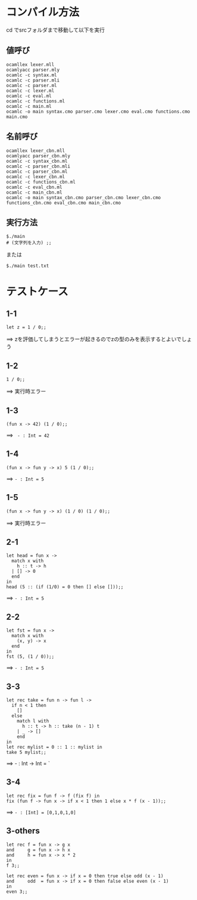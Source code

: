 # コンパイル方法
cd でsrcフォルダまで移動して以下を実行
## 値呼び

```
ocamllex lexer.mll  
ocamlyacc parser.mly  
ocamlc -c syntax.ml
ocamlc -c parser.mli  
ocamlc -c parser.ml  
ocamlc -c lexer.ml  
ocamlc -c eval.ml  
ocamlc -c functions.ml  
ocamlc -c main.ml  
ocamlc -o main syntax.cmo parser.cmo lexer.cmo eval.cmo functions.cmo main.cmo
```

## 名前呼び
```
ocamllex lexer_cbn.mll  
ocamlyacc parser_cbn.mly  
ocamlc -c syntax_cbn.ml  
ocamlc -c parser_cbn.mli  
ocamlc -c parser_cbn.ml  
ocamlc -c lexer_cbn.ml  
ocamlc -c functions_cbn.ml
ocamlc -c eval_cbn.ml
ocamlc -c main_cbn.ml  
ocamlc -o main syntax_cbn.cmo parser_cbn.cmo lexer_cbn.cmo functions_cbn.cmo eval_cbn.cmo main_cbn.cmo
```

## 実行方法
```
$./main
# (文字列を入力) ;;
```

または
```
$./main test.txt
```  

# テストケース
## 1-1

```
let z = 1 / 0;;
```
==> zを評価してしまうとエラーが起きるのでzの型のみを表示するとよいでしょう

## 1-2

```
1 / 0;;
```
==> 実行時エラー

## 1-3

```
(fun x -> 42) (1 / 0);;
```
==> ` - : Int = 42`

## 1-4

```
(fun x -> fun y -> x) 5 (1 / 0);;
```
==> `- : Int = 5`

## 1-5
```
(fun x -> fun y -> x) (1 / 0) (1 / 0);;
```
==> 実行時エラー

## 2-1
```
let head = fun x ->
  match x with
    h :: t -> h
  | [] -> 0
  end
in
head (5 :: (if (1/0) = 0 then [] else []));;
```
==> `- : Int = 5` 

## 2-2
```
let fst = fun x ->
  match x with
    (x, y) -> x
  end
in
fst (5, (1 / 0));;
```
==> `- : Int = 5` 

## 3-3
```
let rec take = fun n -> fun l ->
  if n < 1 then
    []
  else
    match l with
      h :: t -> h :: take (n - 1) t
    | _ -> []
    end
in 
let rec mylist = 0 :: 1 :: mylist in
take 5 mylist;;
```

==>  - : Int -> Int = <fun>`

## 3-4
```
let rec fix = fun f -> f (fix f) in
fix (fun f -> fun x -> if x < 1 then 1 else x * f (x - 1));;
```

==> `- : [Int] = [0,1,0,1,0]`

## 3-others
```
let rec f = fun x -> g x
and     g = fun x -> h x
and     h = fun x -> x * 2
in
f 3;;
```

```
let rec even = fun x -> if x = 0 then true else odd (x - 1)
and     odd  = fun x -> if x = 0 then false else even (x - 1)
in
even 3;;
```
